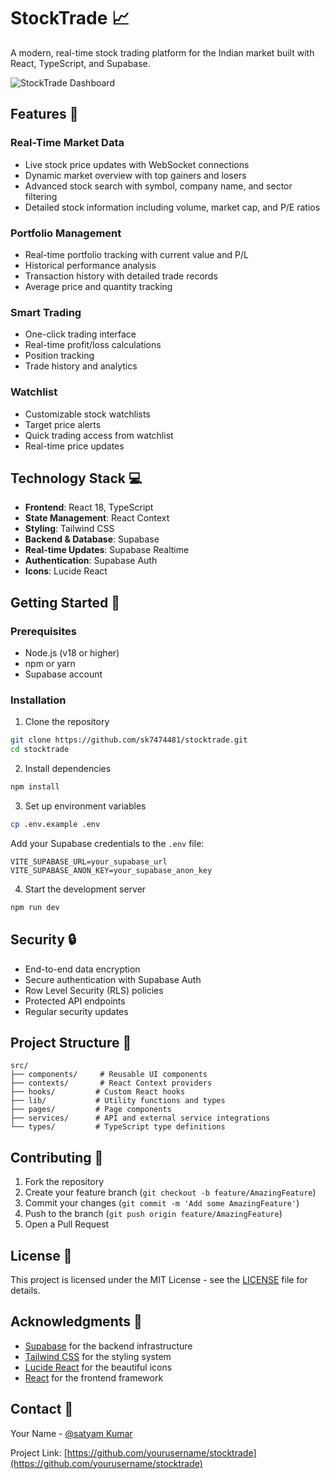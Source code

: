 # StockTrade 📈

A modern, real-time stock trading platform for the Indian market built with React, TypeScript, and Supabase.

![StockTrade Dashboard](https://images.unsplash.com/photo-1611974789855-9c2a0a7236a3?auto=format&fit=crop&q=80&w=1200)

## Features 🚀

### Real-Time Market Data
- Live stock price updates with WebSocket connections
- Dynamic market overview with top gainers and losers
- Advanced stock search with symbol, company name, and sector filtering
- Detailed stock information including volume, market cap, and P/E ratios

### Portfolio Management
- Real-time portfolio tracking with current value and P/L
- Historical performance analysis
- Transaction history with detailed trade records
- Average price and quantity tracking

### Smart Trading
- One-click trading interface
- Real-time profit/loss calculations
- Position tracking
- Trade history and analytics

### Watchlist
- Customizable stock watchlists
- Target price alerts
- Quick trading access from watchlist
- Real-time price updates

## Technology Stack 💻

- **Frontend**: React 18, TypeScript
- **State Management**: React Context
- **Styling**: Tailwind CSS
- **Backend & Database**: Supabase
- **Real-time Updates**: Supabase Realtime
- **Authentication**: Supabase Auth
- **Icons**: Lucide React

## Getting Started 🏁

### Prerequisites

- Node.js (v18 or higher)
- npm or yarn
- Supabase account

### Installation

1. Clone the repository
```bash
git clone https://github.com/sk7474481/stocktrade.git
cd stocktrade
```

2. Install dependencies
```bash
npm install
```

3. Set up environment variables
```bash
cp .env.example .env
```
Add your Supabase credentials to the `.env` file:
```
VITE_SUPABASE_URL=your_supabase_url
VITE_SUPABASE_ANON_KEY=your_supabase_anon_key
```

4. Start the development server
```bash
npm run dev
```

## Security 🔒

- End-to-end data encryption
- Secure authentication with Supabase Auth
- Row Level Security (RLS) policies
- Protected API endpoints
- Regular security updates

## Project Structure 📁

```
src/
├── components/     # Reusable UI components
├── contexts/       # React Context providers
├── hooks/         # Custom React hooks
├── lib/           # Utility functions and types
├── pages/         # Page components
├── services/      # API and external service integrations
└── types/         # TypeScript type definitions
```

## Contributing 🤝

1. Fork the repository
2. Create your feature branch (`git checkout -b feature/AmazingFeature`)
3. Commit your changes (`git commit -m 'Add some AmazingFeature'`)
4. Push to the branch (`git push origin feature/AmazingFeature`)
5. Open a Pull Request

## License 📝

This project is licensed under the MIT License - see the [LICENSE](LICENSE) file for details.

## Acknowledgments 🙏

- [Supabase](https://supabase.io/) for the backend infrastructure
- [Tailwind CSS](https://tailwindcss.com/) for the styling system
- [Lucide React](https://lucide.dev/) for the beautiful icons
- [React](https://reactjs.org/) for the frontend framework

## Contact 📧

Your Name - [@satyam Kumar](https://twitter.com/yourusername)

Project Link: [https://github.com/yourusername/stocktrade](https://github.com/yourusername/stocktrade)

